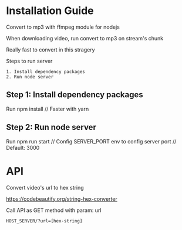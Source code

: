 # Installation Guide
Convert to mp3 with ffmpeg module for nodejs

When downloading video, run convert to mp3 on stream's chunk

Really fast to convert in this stragery

Steps to run server

    1. Install dependency packages
    2. Run node server
    
## Step 1: Install dependency packages
Run
    npm install
    // Faster with yarn
    
## Step 2: Run node server
Run
    npm run start
    // Config SERVER_PORT env to config server port
    // Default: 3000
 
# API
Convert video's url to hex string

https://codebeautify.org/string-hex-converter

Call API as GET method with param: url

    HOST_SERVER/?url=[hex-string]